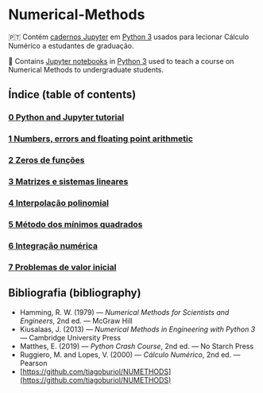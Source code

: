 # Numerical-Methods

🇵🇹 Contém [cadernos Jupyter](https://jupyter-notebook.readthedocs.io/en/stable/) em [Python 3](https://www.python.org/) usados para lecionar Cálculo Numérico a estudantes de graduação.

🏴󠁧󠁢󠁥󠁮󠁧󠁿 Contains [Jupyter
notebooks](https://jupyter-notebook.readthedocs.io/en/stable/) in
[Python 3](https://www.python.org/) used to teach a course on Numerical
Methods to undergraduate students. 


## Índice (table of contents)

### [0 Python and Jupyter tutorial](https://github.com/pzuehlke/Numerical-Methods/tree/main/0-python_tutorial)

### [1 Numbers, errors and floating point arithmetic](https://github.com/pzuehlke/Numerical-Methods/tree/main/1-floating_point_arithmetic)

### [2 Zeros de funções](https://github.com/pzuehlke/Numerical-Methods/tree/main/2-zeros_de_funcoes)

### [3 Matrizes e sistemas lineares](https://github.com/pzuehlke/Numerical-Methods/tree/main/3-sistemas_lineares)

### [4 Interpolação polinomial](https://github.com/pzuehlke/Numerical-Methods/tree/main/4-interpolacao_polinomial)

### [5 Método dos mínimos quadrados](https://github.com/pzuehlke/Numerical-Methods/tree/main/5-minimos_quadrados)

### [6 Integração numérica](https://github.com/pzuehlke/Numerical-Methods/tree/main/6-integracao_numerica)

### [7 Problemas de valor inicial](https://github.com/pzuehlke/Numerical-Methods/tree/main/7-problemas_de_valor_inicial)


## Bibliografia (bibliography)
* Hamming, R. W. (1979) — _Numerical Methods for Scientists and Engineers_, 2nd
  ed. — McGraw Hill
* Kiusalaas, J. (2013) — _Numerical Methods in Engineering with Python 3_ —
  Cambridge University Press
* Matthes, E. (2019) — _Python Crash Course_, 2nd ed. — No Starch Press
* Ruggiero, M. and Lopes, V. (2000) — _Cálculo Numérico_, 2nd ed. — Pearson
* [https://github.com/tiagoburiol/NUMETHODS](https://github.com/tiagoburiol/NUMETHODS)
